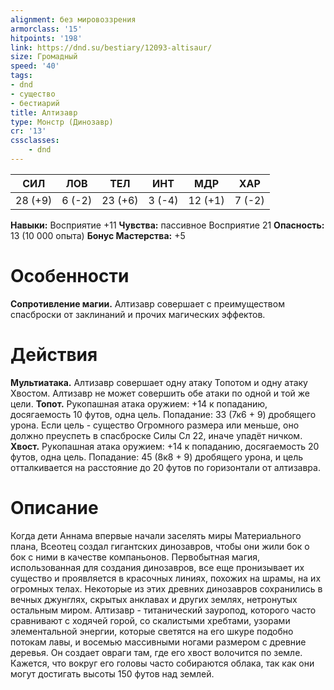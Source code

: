 ```yaml
---
alignment: без мировоззрения
armorclass: '15'
hitpoints: '198'
link: https://dnd.su/bestiary/12093-altisaur/
size: Громадный
speed: '40'
tags:
- dnd
- существо
- бестиарий
title: Алтизавр
type: Монстр (Динозавр)
cr: '13'
cssclasses:
    - dnd
---
```



| СИЛ | ЛОВ | ТЕЛ | ИНТ | МДР | ХАР |
|---|---|---|---|---|---|
| 28 (+9) | 6 (-2) | 23 (+6) | 3 (-4) | 12 (+1) | 7 (-2) |
**Навыки:** Восприятие +11
**Чувства:** пассивное Восприятие 21
**Опасность:** 13 (10 000 опыта)
**Бонус Мастерства:** +5


# Особенности
**Сопротивление магии.** Алтизавр совершает с преимуществом спасброски от заклинаний и прочих магических эффектов.


# Действия
**Мультиатака.** Алтизавр совершает одну атаку Топотом и одну атаку Хвостом. Алтизавр не может совершить обе атаки по одной и той же цели.
**Топот.** Рукопашная атака оружием: +14 к попаданию, досягаемость 10 футов, одна цель. Попадание: 33 (7к6 + 9) дробящего урона. Если цель - существо Огромного размера или меньше, оно должно преуспеть в спасброске Силы Сл 22, иначе упадёт ничком.
**Хвост.** Рукопашная атака оружием: +14 к попаданию, досягаемость 20 футов, одна цель. Попадание: 45 (8к8 + 9) дробящего урона, и цель отталкивается на расстояние до 20 футов по горизонтали от алтизавра.


# Описание
Когда дети Аннама впервые начали заселять миры Материального плана, Всеотец создал гигантских динозавров, чтобы они жили бок о бок с ними в качестве компаньонов. Первобытная магия, использованная для создания динозавров, все еще пронизывает их существо и проявляется в красочных линиях, похожих на шрамы, на их огромных телах. Некоторые из этих древних динозавров сохранились в вечных джунглях, скрытых анклавах и других землях, нетронутых остальным миром.   Алтизавр - титанический зауропод, которого часто сравнивают с ходячей горой, со скалистыми хребтами, узорами элементальной энергии, которые светятся на его шкуре подобно потокам лавы, и восемью массивными ногами размером с древние деревья. Он создает овраги там, где его хвост волочится по земле. Кажется, что вокруг его головы часто собираются облака, так как они могут достигать высоты 150 футов над землей.